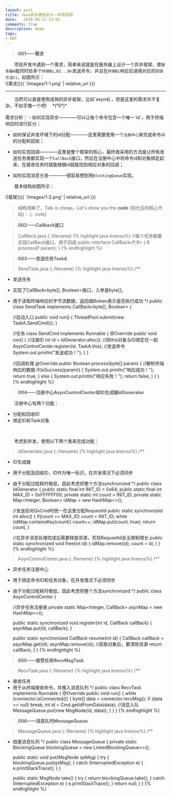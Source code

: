 ```yaml
---
layout: post
title: Java异步通信设计——实现回调
date:   2018-09-17 23:02
comments: true
description: demo
tags:
- GWT
---
```


>**001——需求**

&emsp;&emsp;项目开发中遇到一个需求，简单来说就是在服务器上设计一个异步框架，使`服务器A`能同时给多个`终端B1,B2...Bn`发送命令，并且在`终端Bi`响应后调用对应的`回调方法Ci`，如图所示：
<br>
![需求]({{ '/images/1-1.png' | relative_url }})
<hr>
&emsp;&emsp;当然可以直接使用成熟的异步框架，比如`asyn4j`，但是这里的需求并不复杂，不如手撸一个吧!&emsp;
*(°0°)*<br><br>
需求分析：
- 如何实现异步————可以让每个命令包含一个唯一`id`，用于终端响应时进行区分；

- 如何保证并发环境下的id分配————这里需要使用一个`注册中心`来完成命令id的分配和回收；

- 如何实现回调————这里是整个框架的核心，最终我采用的方法是让所有发送任务类都实现一个`CallBack`接口，然后在注册中心中将命令id和对象绑定起来，在接收任务时就能根据id就能找到相应对象的回调；

- 如何实现消息分发————很容易想到用`BlockingQueue`实现。
    
&emsp;&emsp;基本结构如图所示：

![框架]({{ '/images/1-2.png' | relative_url }})


>结构清晰了，Talk is cheap，Let's show you the **code** (简化后的核心代码)：
{: .note}

>**002——Callback接口**

>CallBack.java
{:.filename}
{% highlight java linenos%}
//每个任务都要实现CallBack接口，用于回调
public interface CallBack<P,R> {
    R process(P param);
}
{% endhighlight %}

>**003——发送任务TaskA**

>SendTask.java
{:.filename}
{% highlight java linenos%}
/**
 * 发送任务
 * 实现了CallBack<byte[], Boolean>接口，入参是byte[]，
 * 用于读取终端响应的字节流数据，返回值Bolean表示是否执行成功
 */
public class SendTask implements CallBack<byte[], Boolean> {
    
    //启动入口
    public void run() {
        ThreadPool.submit(new TaskA.SendCmd());
    }
    
    //任务
    class SendCmd implements Runnable {
        @Override
        public void run() {
            //注册ID
            int id = IdGenerator.alloc();
            //将this对象与ID绑定在一起
            AsynControlCenter.register(id, TaskA.this);
            //发送命令
            System.out.println("发送成功！");
        }
    }

    //回调处理
    @Override
    public Boolean process(byte[] param) {
        //解析终端响应的数据
        if(isSuccess(param)) {
            System.out.println("响应成功！");
            return true;
        } else {
            System.out.println("响应失败！");
            return false;
        }
    }
}
{% endhighlight %}

>**004——注册中心AsynControlCenter和ID生成器IdGenerator**

&emsp;&emsp;注册中心有两个功能：
- 分配和回收ID
- 绑定ID和Task对象
<br>

&emsp;&emsp;考虑到并发，使用以下两个类来完成功能：

>IdGenerator.java
{:.filename}
{% highlight java linenos%}
/**
 * ID生成器
 * 用于分配及回收ID，ID作为唯一标识，在并发情况下必须同步
 * 由于分配过程耗时极低，因此考虑将整个方法synchronized
 */
public class IdGenerator {
    public static final int INIT_ID = 0x64;
    public static final int MAX_ID = 0xFFFFFF00;
    private static int count = INIT_ID;
    private static Map<Integer, Boolean> idMap = new HashMap<>();

    //发送任何QxCmd时统一在这里分配RequestId
    public static synchronized int alloc() {
        if(count >= MAX_ID)
            count = INIT_ID;
        while (idMap.containsKey(count))
            count++;
        idMap.put(count, true);
        return count;
    }

    //在异步消息处理完成后需要释放资源，否则RequsetId会无限制增长
    public static synchronized void free(int id) {
        idMap.remove(id);
        count = id;
    }
}
{% endhighlight %}

>AsynControlCenter.java
{:.filename}
{% highlight java linenos%}
/**
 * 异步任务注册中心
 * 用于绑定命令ID和任务对象，在并发情况下必须同步
 * 由于分配过程耗时极低，因此考虑将整个方法synchronized
 */
public class AsynControlCenter {

    //异步任务注册表
    private static Map<Integer, CallBack> asynMap = new HashMap<>();

    public static synchronized void register(int id, CallBack callBack) {
        asynMap.put(id, callBack);
    }

    public static synchronized CallBack resume(int id) {
        CallBack callBack = asynMap.get(id);
        asynMap.remove(id);  //获取对象后，要清除资源
        return callBack;
    }
}
{% endhighlight %}

>**005——接受任务RecvMsgTask**  

>RecvTask.java
{:.filename}
{% highlight java linenos%}
/**
 * 接收任务
 * 用于从终端接收命令，并推入消息队列
 */
public class RecvTask implements Runnable {
    @Override
    public void run() {
        while (connector.isConnected()) {
            byte[] data = connector.recvMsg();
            if (data == null)
                break;
            int id = Cmd.getIdFromData(data);
            //消息入队
            MessageQueue.put(new MsgNode(id, data));
        }
    }
}
{% endhighlight %}

>**006——消息队列MessageQueue**

>MessageQueue.java
{:.filename}
{% highlight java linenos%}
/**
 * 阻塞消息队列
 */
public class MessageQueue {
    private static BlockingQueue<MsgNode> blockingQueue = new LinkedBlockingQueue<>();

    public static void put(MsgNode qxMsg) {
        try {
            blockingQueue.put(qxMsg);
        } catch (InterruptedException e) {
            e.printStackTrace();
        }
    }

    public static MsgNode take() {
        try {
            return blockingQueue.take();
        } catch (InterruptedException e) {
            e.printStackTrace();
        }
        return null;
    }
}
{% endhighlight %}

